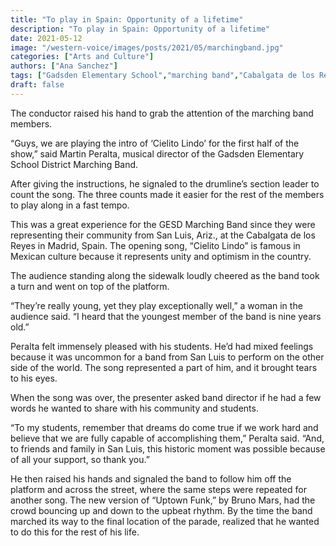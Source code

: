 ```yaml
---
title: "To play in Spain: Opportunity of a lifetime"
description: "To play in Spain: Opportunity of a lifetime"
date: 2021-05-12
image: "/western-voice/images/posts/2021/05/marchingband.jpg"
categories: ["Arts and Culture"]
authors: ["Ana Sanchez"]
tags: ["Gadsden Elementary School","marching band","Cabalgata de los Reyes","AWC","Arizona Western College"]
draft: false
---
```

The conductor raised his hand to grab the attention of the marching band members.

“Guys, we are playing the intro of ‘Cielito Lindo’ for the first half of the show,” said Martin Peralta, musical director of the Gadsden Elementary School District Marching Band.

After giving the instructions, he signaled to the drumline’s section leader to count the song. The three counts made it easier for the rest of the members to play along in a fast tempo.

This was a great experience for the GESD Marching Band since they were representing their community from San Luis, Ariz., at the Cabalgata de los Reyes in Madrid, Spain. The opening song, “Cielito Lindo” is famous in Mexican culture because it represents unity and optimism in the country.

The audience standing along the sidewalk loudly cheered as the band took a turn and went on top of the platform.

“They’re really young, yet they play exceptionally well,” a woman in the audience said. “I heard that the youngest member of the band is nine years old.”

Peralta felt immensely pleased with his students. He’d had mixed feelings because it was uncommon for a band from San Luis to perform on the other side of the world. The song represented a part of him, and it brought tears to his eyes.

When the song was over, the presenter asked band director if he had a few words he wanted to share with his community and students.

“To my students, remember that dreams do come true if we work hard and believe that we are fully capable of accomplishing them,” Peralta said. “And, to friends and family in San Luis, this historic moment was possible because of all your support, so thank you.”

He then raised his hands and signaled the band to follow him off the platform and across the street, where the same steps were repeated for another song. The new version of “Uptown Funk,” by Bruno Mars, had the crowd bouncing up and down to the upbeat rhythm. By the time the band marched its way to the final location of the parade, realized that he wanted to do this for the rest of his life.